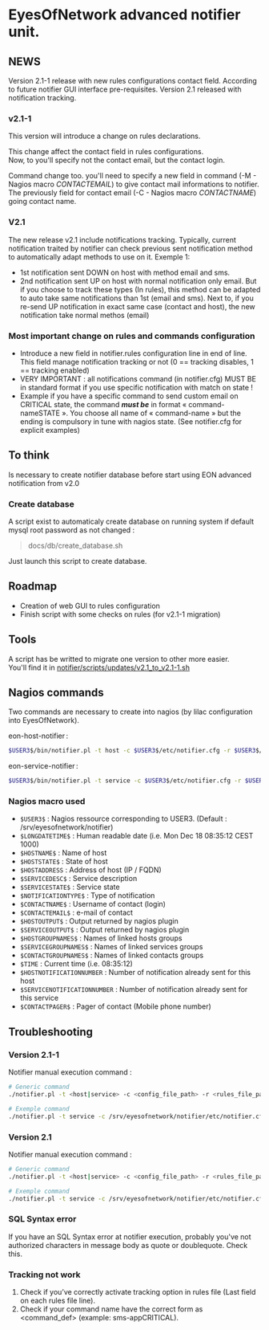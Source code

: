 # EyesOfNetwork advanced notifier unit.

## NEWS
Version 2.1-1 release with new rules configurations contact field. According to future notifier GUI interface pre-requisites.
Version 2.1 released with notification tracking.

### v2.1-1
This version will introduce a change on rules declarations.

This change affect the contact field in rules configurations.  
Now, to you'll specify not the contact email, but the contact login.

Command change too. you'll need to specify a new field in command (-M - Nagios macro $CONTACTEMAIL$) to give contact mail informations to notifier.  
The previously field for contact email (-C - Nagios macro $CONTACTNAME$) going contact name.

### V2.1
The new release v2.1 include notifications tracking.
Typically, current notification traited by notifier can check previous sent notification method to automatically adapt methods to use on it.
Exemple 1:
* 1st notification sent DOWN on host with method email and sms.
* 2nd notification sent UP on host with normal notification only email. But if you choose to track these types (In rules), this method can be adapted to auto take same notifications than 1st (email and sms). Next to, if you re-send UP notification in exact same case (contact and host), the new notification take normal methos (email)

### Most important change on rules and commands configuration
* Introduce a new field in notifier.rules configuration line in end of line. This field manage notification tracking or not (0 == tracking disables, 1 == tracking enabled)
* VERY IMPORTANT : all notifications command (in notifier.cfg) MUST BE in standard format if you use specific notification with match on state !
 * Example if you have a specific command to send custom email on CRITICAL state, the command ___must be___ in format « command-nameSTATE ». You choose all name of « command-name » but the ending is compulsory in tune with nagios state. (See notifier.cfg for explicit examples)

## To think
Is necessary to create notifier database before start using EON advanced notification from v2.0

### Create database
A script exist to automaticaly create database on running system if default mysql root password as not changed :
> docs/db/create_database.sh

Just launch this script to create database.

## Roadmap
* Creation of web GUI to rules configuration
* Finish script with some checks on rules (for v2.1-1 migration)

## Tools
A script has be writted to migrate one version to other more easier.  
You'll find it in [notifier/scripts/updates/v2.1_to_v2.1-1.sh](https://github.com/EyesOfNetworkCommunity/notifier/scripts/updates/v2.1_to_v2.1-1.sh)

## Nagios commands
Two commands are necessary to create into nagios (by lilac configuration into EyesOfNetwork).

eon-host-notifier :
```bash
$USER3$/bin/notifier.pl -t host -c $USER3$/etc/notifier.cfg -r $USER3$/etc/notifier.rules -T "$LONGDATETIME$" -h "$HOSTNAME$" -e "$HOSTSTATE$" -i "$HOSTADDRESS$" -n "$NOTIFICATIONTYPE$" -C "$CONTACTNAME$" -M "$CONTACTEMAIL$" -O "$HOSTOUTPUT$" -A "$HOSTGROUPNAMES$" -G "$CONTACTGROUPNAMES$" -X "$TIME$" -Y "$HOSTNOTIFICATIONNUMBER$" -N "$CONTACTPAGER$"
```
eon-service-notifier :
```bash
$USER3$/bin/notifier.pl -t service -c $USER3$/etc/notifier.cfg -r $USER3$/etc/notifier.rules -T "$LONGDATETIME$" -h "$HOSTNAME$" -s "$SERVICEDESC$" -e "$SERVICESTATE$" -i "$HOSTADDRESS$" -n "$NOTIFICATIONTYPE$" -C "$CONTACTNAME$" -M "$CONTACTEMAIL$" -O "$SERVICEOUTPUT$" -A "$HOSTGROUPNAMES$" -B "$SERVICEGROUPNAMES$" -G "$CONTACTGROUPNAMES$" -X "$TIME$" -Y "$SERVICENOTIFICATIONNUMBER$" -N "$CONTACTPAGER$"
```

### Nagios macro used
 - `$USER3$` : Nagios ressource corresponding to USER3. (Default : /srv/eyesofnetwork/notifier)
 - `$LONGDATETIME$` : Human readable date (i.e. Mon Dec 18 08:35:12 CEST 1000)
 - `$HOSTNAME$` : Name of host
 - `$HOSTSTATE$` : State of host
 - `$HOSTADDRESS` : Address of host (IP / FQDN)
 - `$SERVICEDESC$` : Service description
 - `$SERVICESTATE$` : Service state
 - `$NOTIFICATIONTYPE$` : Type of notification
 - `$CONTACTNAME$` : Username of contact (login)
 - `$CONTACTEMAIL$` : e-mail of contact
 - `$HOSTOUTPUT$` : Output returned by nagios plugin
 - `$SERVICEOUTPUT$` : Output returned by nagios plugin
 - `$HOSTGROUPNAMES$` : Names of linked hosts groups
 - `$SERVICEGROUPNAMES$` : Names of linked services groups
 - `$CONTACTGROUPNAMES$` : Names of linked contacts groups
 - `$TIME` : Current time (i.e. 08:35:12)
 - `$HOSTNOTIFICATIONNUMBER` : Number of notification already sent for this host
 - `$SERVICENOTIFICATIONNUMBER` : Number of notification already sent for this service
 - `$CONTACTPAGER$` : Pager of contact (Mobile phone number)

## Troubleshooting
### Version 2.1-1
Notifier manual execution command :
```bash
# Generic command
./notifier.pl -t <host|service> -c <config_file_path> -r <rules_file_path> -T <YYYY-MM-DD-HH:mm:ss> -h <hostname> -A <hostgroup> -B <servicegroup> -s <servicename> -e <state> -i <hostaddress> -n <method> -C <contact_name> -M <contact_email> -O <output> -X <YYYY-MM-DD-HH:mm:ss> -Y <notification_number> -N <contact_pager>

# Exemple command
./notifier.pl -t service -c /srv/eyesofnetwork/notifier/etc/notifier.cfg -r /srv/eyesofnetwork/notifier/etc/notifier.rules -T 2017-07-27-10:05:00 -h localhost -A LINUX -B GENERIC-SERVICES -s memory -e CRITICAL -i 127.0.0.1 -n email -C admin -M "admin@localhost" -O "Test memory critical" -X 2017-07-27-10:05:00 -Y 1
```

### Version 2.1
Notifier manual execution command :
```bash
# Generic command
./notifier.pl -t <host|service> -c <config_file_path> -r <rules_file_path> -T <YYYY-MM-DD-HH:mm:ss> -h <hostname> -A <hostgroup> -B <servicegroup> -s <servicename> -e <state> -i <hostaddress> -n <method> -C <contact_email> -O <output> -X <YYYY-MM-DD-HH:mm:ss> -Y <notification_number> -N <contact_pager>

# Exemple command
./notifier.pl -t service -c /srv/eyesofnetwork/notifier/etc/notifier.cfg -r /srv/eyesofnetwork/notifier/etc/notifier.rules -T 2017-07-27-10:05:00 -h localhost -A LINUX -B GENERIC-SERVICES -s memory -e CRITICAL -i 127.0.0.1 -n email -C "admin@localhost" -O "Test memory critical" -X 2017-07-27-10:05:00 -Y 1
```
### SQL Syntax error
If you have an SQL Syntax error at notifier execution, probably you've not authorized characters in message body as quote or doublequote. Check this.

### Tracking not work
1. Check if you’ve correctly activate tracking option in rules file (Last field on each rules file line).
2. Check if your command name have the correct form as <command_def><STATE> (example: sms-appCRITICAL).



